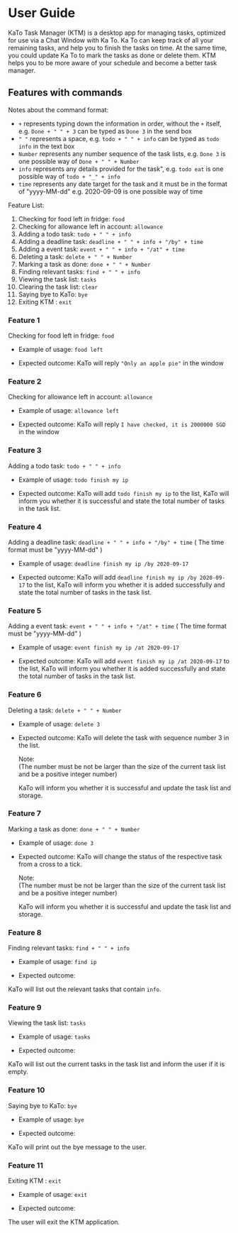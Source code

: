 # User Guide

KaTo Task Manager (KTM) is a desktop app for managing tasks, 
optimized for use via a Chat Window with Ka To.
Ka To can keep track of all your remaining tasks,
and help you to finish the tasks on time.
At the same time, you could update Ka To to mark the tasks as done or delete them.
KTM helps you to be more aware of your schedule and become a better task manager.

## Features with commands
  Notes about the command format:
 
  - `+` represents typing down the information in order, without the `+` itself,
    e.g. `Done + " " + 3` can be typed as `Done 3` in  the send box
  - `" "` represents a space, 
    e.g. `todo + " " + info` can be typed as `todo info` in the text box 
  - `Number` represents any number sequence of the task lists,
    e.g. `Done 3` is one possible way of `Done + " " + Number`
  - `info` represents any details provided for the task",
    e.g. `todo eat` is one possible way of `todo + "_" + info`
  - `time` represents any date target for the task and it must be in the format of "yyyy-MM-dd"
    e.g. 2020-09-09 is one possible way of time
 
   Feature List:
 1. Checking for food left in fridge: `food`
 2. Checking for allowance left in account: `allowance`
 3. Adding a todo task: `todo + " " + info`
 4. Adding a deadline task: `deadline + " " + info + "/by" + time`
 5. Adding a event task: `event + " " + info + "/at" + time`
 6. Deleting a task: `delete + " " + Number` 
 7. Marking a task as done: `done + " " + Number`
 8. Finding relevant tasks: `find + " " + info`
 9. Viewing the task list: `tasks`
 10. Clearing the task list: `clear`
 11. Saying bye to KaTo: `bye`
 12. Exiting KTM : `exit`
 
 
### Feature 1 
Checking for food left in fridge: `food`

- Example of usage: 
`food left`

- Expected outcome:
KaTo will reply  `"Only an apple pie"` in the window

### Feature 2
Checking for allowance left in account: `allowance`

- Example of usage: 
`allowance left`

- Expected outcome:
KaTo will reply  `I have checked, it is 2000000 SGD` in the window

### Feature 3
Adding a todo task: `todo + " " + info`

- Example of usage: 
`todo finish my ip`

- Expected outcome:
KaTo will add `todo finish my ip` to the list, 
KaTo will inform you whether it is successful 
and state the total number of tasks in the task list.

### Feature 4
Adding a deadline task: `deadline + " " + info + "/by" + time`
  ( The time format must be "yyyy-MM-dd" )
- Example of usage: 
`deadline finish my ip /by 2020-09-17`

- Expected outcome:
KaTo will add `deadline finish my ip /by 2020-09-17` to the list, 
KaTo will inform you whether it is added successfully 
and state the total number of tasks in the task list.

### Feature 5
Adding a event task: `event + " " + info + "/at" + time`
  ( The time format must be "yyyy-MM-dd" )
- Example of usage: 
`event finish my ip /at 2020-09-17`

- Expected outcome:
KaTo will add `event finish my ip /at 2020-09-17` to the list, 
KaTo will inform you whether it is added successfully 
and state the total number of tasks in the task list. 

### Feature 6
Deleting a task: `delete + " " + Number` 

- Example of usage: 
`delete 3`

- Expected outcome:
KaTo will delete the task with sequence number 3 in the list. 

  Note:   
   (The number must be not be larger than the size of the current task list 
and be a positive integer number)

   KaTo will inform you whether it is successful and update the task list and storage.

### Feature 7
Marking a task as done: `done + " " + Number`

- Example of usage: 
`done 3`

- Expected outcome:
KaTo will change the status of the respective task from  a cross to a tick.

  Note:   
   (The number must be not be larger than the size of the current task list 
and be a positive integer number)

   KaTo will inform you whether it is successful and update the task list and storage.
   
### Feature 8
Finding relevant tasks: `find + " " + info`

- Example of usage: 
`find ip`

- Expected outcome:

KaTo will list out the relevant tasks that contain `info`.

### Feature 9
Viewing the task list: `tasks`

- Example of usage: 
`tasks`

- Expected outcome:

KaTo will list out the current tasks in the task list and inform the user if it is empty.

### Feature 10

Saying bye to KaTo: `bye`

- Example of usage: 
`bye`

- Expected outcome:

KaTo will print out the bye message to the user.

 ### Feature 11
Exiting KTM : `exit`

- Example of usage: 
`exit`

- Expected outcome:

The user will exit the KTM application.
 

